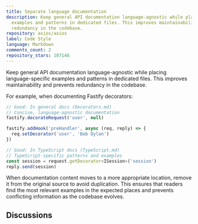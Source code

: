 ```yaml
---
title: Separate language documentation
description: Keep general API documentation language-agnostic while placing language-specific
  examples and patterns in dedicated files. This improves maintainability and prevents
  redundancy in the codebase.
repository: axios/axios
label: Code Style
language: Markdown
comments_count: 2
repository_stars: 107146
---
```


Keep general API documentation language-agnostic while placing language-specific examples and patterns in dedicated files. This improves maintainability and prevents redundancy in the codebase.

For example, when documenting Fastify decorators:

```js
// Good: In general docs (Decorators.md)
// Concise, language-agnostic documentation
fastify.decorateRequest('user', null)

fastify.addHook('preHandler', async (req, reply) => {
  req.setDecorator('user', 'Bob Dylan')
})

// Good: In TypeScript docs (TypeScript.md)
// TypeScript-specific patterns and examples
const session = request.getDecorator<ISession>('session')
reply.send(session)
```

When documentation content moves to a more appropriate location, remove it from the original source to avoid duplication. This ensures that readers find the most relevant examples in the expected places and prevents conflicting information as the codebase evolves.

## Discussions


